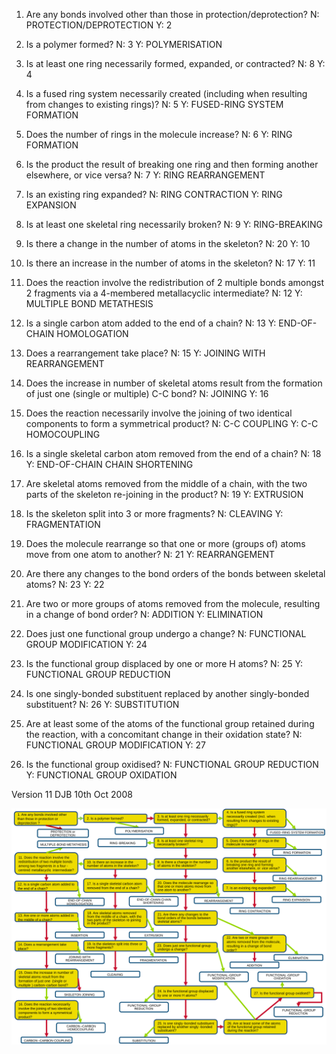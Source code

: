 1. Are any bonds involved other than those in protection/deprotection?
N: PROTECTION/DEPROTECTION
Y: 2

2. Is a polymer formed?
N: 3
Y: POLYMERISATION

3. Is at least one ring necessarily formed, expanded, or contracted?
N: 8
Y: 4

4. Is a fused ring system necessarily created (including when resulting from changes to existing rings)?
N: 5
Y: FUSED-RING SYSTEM FORMATION

5. Does the number of rings in the molecule increase?
N: 6
Y: RING FORMATION

6. Is the product the result of breaking one ring and then forming another elsewhere, or vice versa?
N: 7
Y: RING REARRANGEMENT

7. Is an existing ring expanded?
N: RING CONTRACTION
Y: RING EXPANSION

8. Is at least one skeletal ring necessarily broken?
N: 9
Y: RING-BREAKING

9. Is there a change in the number of atoms in the skeleton?
N: 20
Y: 10

10. Is there an increase in the number of atoms in the skeleton?
N: 17
Y: 11

11. Does the reaction involve the redistribution of 2 multiple bonds amongst 2 fragments via a 4-membered metallacyclic intermediate?
N: 12
Y: MULTIPLE BOND METATHESIS

12. Is a single carbon atom added to the end of a chain?
N: 13
Y: END-OF-CHAIN HOMOLOGATION

14. Does a rearrangement take place?
N: 15
Y: JOINING WITH REARRANGEMENT

15. Does the increase in number of skeletal atoms result from the formation of just one (single or multiple) C-C bond?
N: JOINING
Y: 16

16. Does the reaction necessarily involve the joining of two identical components to form a symmetrical product?
N: C-C COUPLING
Y: C-C HOMOCOUPLING

17. Is a single skeletal carbon atom removed from the end of a chain?
N: 18
Y: END-OF-CHAIN CHAIN SHORTENING

18. Are skeletal atoms removed from the middle of a chain, with the two parts of the skeleton re-joining in the product?
N: 19
Y: EXTRUSION

19. Is the skeleton split into 3 or more fragments?
N: CLEAVING
Y: FRAGMENTATION

20. Does the molecule rearrange so that one or more (groups of) atoms move from one atom to another?
N: 21
Y: REARRANGEMENT

21. Are there any changes to the bond orders of the bonds between skeletal atoms?
N: 23
Y: 22

22. Are two or more groups of atoms removed from the molecule, resulting in a change of bond order?
N: ADDITION
Y: ELIMINATION

23. Does just one functional group undergo a change?
N: FUNCTIONAL GROUP MODIFICATION
Y: 24

24. Is the functional group displaced by one or more H atoms?
N: 25
Y: FUNCTIONAL GROUP REDUCTION

25. Is one singly-bonded substituent replaced by another singly-bonded substituent?
N: 26
Y: SUBSTITUTION

26. Are at least some of the atoms of the functional group retained during the reaction, with a concomitant change in their oxidation state?
N: FUNCTIONAL GROUP MODIFICATION
Y: 27

27. Is the functional group oxidised?
N: FUNCTIONAL GROUP REDUCTION
Y: FUNCTIONAL GROUP OXIDATION

Version 11
DJB
10th Oct 2008



![](flowchart_reaction.svg)
